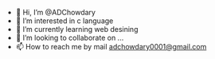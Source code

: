 - 👋 Hi, I’m @ADChowdary
- 👀 I’m interested in c language
- 🌱 I’m currently learning web desining
- 💞️ I’m looking to collaborate on ...
- 📫 How to reach me by mail adchowdary0001@gmail.com

<!---
ADChowdary/ADChowdary is a ✨ special ✨ repository because its `README.md` (this file) appears on your GitHub profile.
You can click the Preview link to take a look at your changes.
--->
